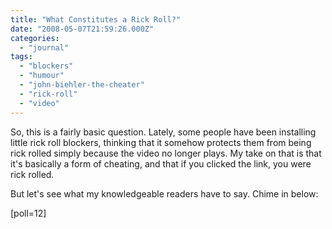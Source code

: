 ```yaml
---
title: "What Constitutes a Rick Roll?"
date: "2008-05-07T21:59:26.000Z"
categories: 
  - "journal"
tags: 
  - "blockers"
  - "humour"
  - "john-biehler-the-cheater"
  - "rick-roll"
  - "video"
---
```


So, this is a fairly basic question. Lately, some people have been installing little rick roll blockers, thinking that it somehow protects them from being rick rolled simply because the video no longer plays. My take on that is that it's basically a form of cheating, and that if you clicked the link, you were rick rolled.

But let's see what my knowledgeable readers have to say. Chime in below:

\[poll=12\]
